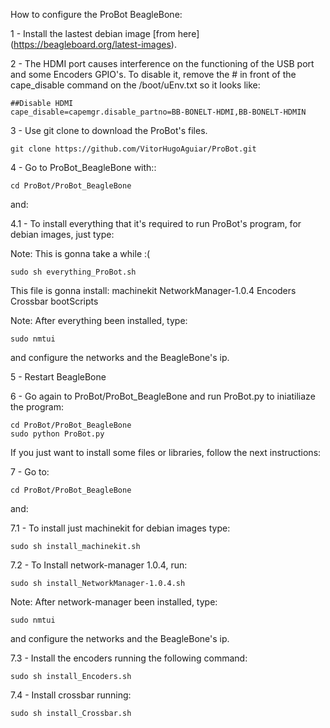 How to configure the ProBot BeagleBone:

1 - Install the lastest debian image [from here]
(https://beagleboard.org/latest-images). 

2 - The HDMI port causes interference on the functioning of the USB port and some Encoders GPIO's. To disable it, remove the # in front of the cape_disable command on the /boot/uEnv.txt so it looks like: 

    ##Disable HDMI
    cape_disable=capemgr.disable_partno=BB-BONELT-HDMI,BB-BONELT-HDMIN

3 - Use git clone to download the ProBot's files.
	
	git clone https://github.com/VitorHugoAguiar/ProBot.git

4  - Go to ProBot_BeagleBone with::
	
	cd ProBot/ProBot_BeagleBone
and:

4.1 - To install everything that it's required to run ProBot's program, for debian images, just type:

Note: This is gonna take a while :(
	
	sudo sh everything_ProBot.sh

This file is gonna install:
	machinekit
	NetworkManager-1.0.4
	Encoders
	Crossbar
	bootScripts

Note: After everything been installed, type:
	
	sudo nmtui

and configure the networks and the BeagleBone's ip.

5 - Restart BeagleBone	

6 - Go again to ProBot/ProBot_BeagleBone and run ProBot.py to iniatiliaze the program:

	cd ProBot/ProBot_BeagleBone
	sudo python ProBot.py
	
	
	
If you just want to install some files or libraries, follow the next instructions:

7 - Go to:

	cd ProBot/ProBot_BeagleBone

and:

7.1 - To install just machinekit for debian images type:
	
	sudo sh install_machinekit.sh

7.2 - To Install network-manager 1.0.4, run:

	sudo sh install_NetworkManager-1.0.4.sh

Note: After network-manager been installed, type:
	
	sudo nmtui
	
and configure the networks and the BeagleBone's ip.

7.3 -  Install the encoders running the following command:

	sudo sh install_Encoders.sh
	
7.4 -  Install crossbar running:

	sudo sh install_Crossbar.sh
